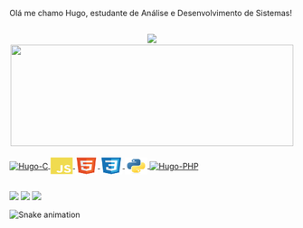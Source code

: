 Olá me chamo Hugo, estudante de Análise e Desenvolvimento de Sistemas!
##

<div align="center">
  <a href="https://github.com/rafaballerini">
  <img height="180em" src="https://github-readme-stats.vercel.app/api?username=hugoromerito&show_icons=true&include_all_commits=true&count_private=true&border_radius=20&locale=pt-br&bg_color=222831&icon_color=FD7014&title_color=FD7014&text_color=DBD8E3"/>
  <img height="180em" width="500em" src="https://github-readme-stats.vercel.app/api/top-langs/?username=hugoromerito&layout=compact&langs_count=7&theme=react&border-radius=20&locale=pt-br&bg_color=222831&title_color=FD7014&text_color=DBD8E3"/>
</div>
  <div style="display: inline_block"><br>
    <img align="center" alt="Hugo-C" height="30" width="40" src="https://cdn.jsdelivr.net/gh/devicons/devicon/icons/c/c-original.svg" />
    <img align="center" alt="Hugp-Js" height="30" width="40" src="https://raw.githubusercontent.com/devicons/devicon/master/icons/javascript/javascript-plain.svg">
    <img align="center" alt="Hugo-HTML" height="30" width="40" src="https://raw.githubusercontent.com/devicons/devicon/master/icons/html5/html5-original.svg">
    <img align="center" alt="Hugo-CSS" height="30" width="40" src="https://raw.githubusercontent.com/devicons/devicon/master/icons/css3/css3-original.svg">
    <img align="center" alt="Hugo-Python" height="30" width="40" src="https://raw.githubusercontent.com/devicons/devicon/master/icons/python/python-original.svg">
    <img align="center" alt="Hugo-PHP" height="30" width="40" src="https://cdn.jsdelivr.net/gh/devicons/devicon/icons/php/php-original.svg" />
</div>

  ##
  
<div> 
  <a href="https://instagram.com/hugo.queiroz_" target="_blank"><img src="https://img.shields.io/badge/-Instagram-%23E4405F?style=for-the-badge&logo=instagram&logoColor=white" target="_blank"></a>
  <a href = "mailto:contatohugoromerito@gmail.com"><img src="https://img.shields.io/badge/-Gmail-%23333?style=for-the-badge&logo=gmail&logoColor=white" target="_blank"></a>
  <a href="https://www.linkedin.com/in/hugo-queiroz-2021" target="_blank"><img src="https://img.shields.io/badge/-LinkedIn-%230077B5?style=for-the-badge&logo=linkedin&logoColor=white" target="_blank"></a> 

![Snake animation](https://github.com/hugoromerito/hugoromerito/blob/main/github-contribution-grid-snake.svg)
</div>
